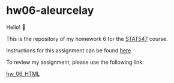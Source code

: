 # hw06-aleurcelay

Hello! :raising_hand:

This is the repository of my homework 6 for the [STAT547](http://stat545.com) course.

Instructions for this assignment can be found [here](http://stat545.com/Classroom/assignments/hw06/hw06.html)

To review my assignment, please use the following link:

[hw_06_HTML](http://rpubs.com/aleurcelay/438133)
